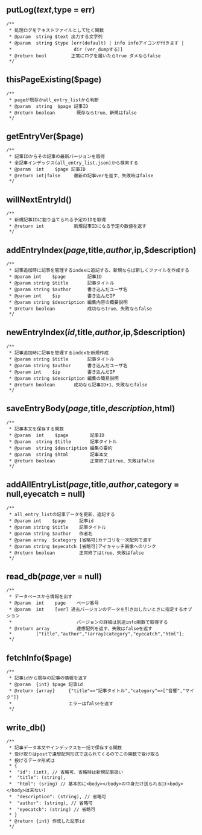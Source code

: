 
## putLog($text,$type = err)
```
/**
 * 処理ログをテキストファイルとして吐く関数
 * @param  string $text 出力する文字列
 * @param  string $type [err(default) | info infoアイコンが付きます |
 *                       dir (ver_dumpする）]
 * @return bool         正常にログを履いたらtrue ダメならfalse
 */
```


## thisPageExisting($page)
```
/**
 * pageが既存かall_entry_listから判断
 * @param  string  $page 記事ID
 * @return boolean        既存ならtrue、新規はfalse
 */
```


## getEntryVer($page)
```
/**
 * 記事IDからその記事の最新バージョンを取得
 * 全記事インデックス(all_entry_list.json)から検索する
 * @param  int    $page 記事ID
 * @return int|false     最新の記事verを返す、失敗時はfalse
 */
```

## willNextEntryId()
```
/**
 * 新規記事IDに割り当てられる予定のIDを取得
 * @return int           新規記事IDになる予定の数値を返す
 */
```

## addEntryIndex($page,$title,$author,$ip,$description)
```
/**
 * 記事追加時に記事を管理するindexに追記する、新規ならば新しくファイルを作成する
 * @param int    $page        記事ID
 * @param string $title       記事タイトル
 * @param string $author      書き込んだユーザ名
 * @param int    $ip          書き込んだIP
 * @param string $description 編集内容の概要説明
 * @return boolean            成功ならtrue、失敗ならfalse
 */
```

## newEntryIndex($id,$title,$author,$ip,$description)
```
/**
 * 記事追加時に記事を管理するindexを新規作成
 * @param string $title       記事タイトル
 * @param string $author      書き込んだユーザ名
 * @param int    $ip          書き込んだIP
 * @param string $description 編集の簡易説明
 * @return boolean       成功なら記事ID+1、失敗ならfalse
 */
```

## saveEntryBody($page,$title,$description,$html)
```
/**
 * 記事本文を保存する関数
 * @param  int    $page        記事ID
 * @param  string $title       記事タイトル
 * @param  string $description 編集の要約
 * @param  string $html        記事本文
 * @return boolean             正常終了はtrue、失敗はfalse
 */
```

## addAllEntryList($page,$title,$author,$category = null,eyecatch = null)
```
/**
 * all_entry_listの記事データを更新、追記する
 * @param int    $page     記事id
 * @param string $title    記事タイトル
 * @param string $author   作者名
 * @param array  $category [省略可]カテゴリを一次配列で渡す
 * @param string $eyecatch [省略可]アイキャッチ画像へのリンク
 * @return boolean         正常終了はtrue、失敗はfalse
 */
```
## read_db($page,$ver = null)
```
/**
 * データベースから情報を出す
 * @param  int    page    ページ番号
 * @param  int    [ver] 過去バージョンのデータを引き出したいときに指定するオプション
 *                        バージョンの詳細は別途info関数で取得する
 * @return array          連想配列を返す、失敗はfalseを返す
 *         ["title","author","(array)category","eyecatch","html"];
 */
```
## fetchInfo($page)
```
/**
 * 記事idから既存の記事の情報を返す
 * @param  {int} $page 記事id
 * @return {array}     {"title"=>"記事タイトル","category"=>["音響","マイク"]}
 *                     エラーはfalseを返す
 */
```
## write_db()
```
/**
 * 記事データ本文やインデックスを一括で保存する関数
 * 受け取りはpostで連想配列形式で送られてくるのでこの関数で受け取る
 * 投げるデータ形式は
 * {
 *  "id": (int), // 省略可、省略時は新規記事扱い
 *  "title": (string),
 *  "html": (sring) // 基本的に<body></body>の中身だけ送られる(<body></body>は来ない)
 *  "description": (string), // 省略可
 *  "author": (string), // 省略可
 *  "eyecatch": (string) // 省略可
 * }
 * @return {int} 作成した記事id
 */
```
